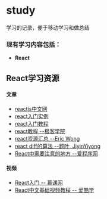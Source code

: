# study

  学习的记录，便于移动学习和做总结

### 现有学习内容包括：

- **React**


## React学习资源

#### 文章
- [reactjs中文网](http://reactjs.cn)
- [react入门实例](http://www.ruanyifeng.com/blog/2015/03/react.html)
- [react入门教程](http://www.runoob.com/w3cnote/getting-started-with-react.html)
- [react教程 --极客学院](http://wiki.jikexueyuan.com/list/react/)
- [react资源汇总 --Eric Wong](https://github.com/ele828/react-native-guide)
- [react diff的算法 --题叶, JiyinYiyong](https://segmentfault.com/a/1190000000606216)
- [React中需要注意的地方 --爱程序网](http://www.aichengxu.com/view/41475)

#### 视频
- [React入门 -- 慕课网](http://www.imooc.com/learn/504)
- [React中文基础视频教程 -- 爱酷学](http://www.icoolxue.com/album/show/262)